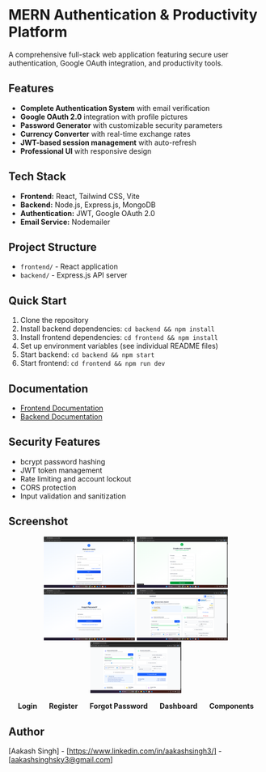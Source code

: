 # MERN Authentication & Productivity Platform

A comprehensive full-stack web application featuring secure user authentication, Google OAuth integration, and productivity tools.

## Features

- **Complete Authentication System** with email verification
- **Google OAuth 2.0** integration with profile pictures
- **Password Generator** with customizable security parameters
- **Currency Converter** with real-time exchange rates
- **JWT-based session management** with auto-refresh
- **Professional UI** with responsive design

## Tech Stack

- **Frontend:** React, Tailwind CSS, Vite
- **Backend:** Node.js, Express.js, MongoDB
- **Authentication:** JWT, Google OAuth 2.0
- **Email Service:** Nodemailer

## Project Structure

- `frontend/` - React application
- `backend/` - Express.js API server

## Quick Start

1. Clone the repository
2. Install backend dependencies: `cd backend && npm install`
3. Install frontend dependencies: `cd frontend && npm install`
4. Set up environment variables (see individual README files)
5. Start backend: `cd backend && npm start`
6. Start frontend: `cd frontend && npm run dev`

## Documentation

- [Frontend Documentation](./frontend/README.md)
- [Backend Documentation](./backend/README.md)

## Security Features

- bcrypt password hashing
- JWT token management
- Rate limiting and account lockout
- CORS protection
- Input validation and sanitization

## Screenshot
<p align="center">
  <img src="images/1.png" alt="Login" width="180"/>
  <img src="images/2.png" alt="Register" width="180"/>
  <img src="images/3.png" alt="Forgot Password" width="180"/>
  <img src="images/4.png" alt="Dashboard" width="180"/>
  <img src="images/5.png" alt="Components" width="180"/>
</p>

<p align="center">
  <b>Login</b> &nbsp;&nbsp;&nbsp;&nbsp;
  <b>Register</b> &nbsp;&nbsp;&nbsp;&nbsp;
  <b>Forgot Password</b> &nbsp;&nbsp;&nbsp;&nbsp;
  <b>Dashboard</b> &nbsp;&nbsp;&nbsp;&nbsp;
  <b>Components</b>
</p>


## Author

[Aakash Singh] - [https://www.linkedin.com/in/aakashsingh3/] - [aakashsinghsky3@gmail.com]
